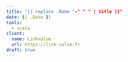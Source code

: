 ```yaml
---
title: "{{ replace .Name "-" " " | title }}"
date: {{ .Date }}
tools:
  - scala
client:
  name: Linkvalue
  url: https://link-value.fr
draft: true
---
```


